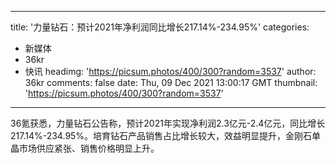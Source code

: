 
---
title: '力量钻石：预计2021年净利润同比增长217.14%-234.95%'
categories: 
 - 新媒体
 - 36kr
 - 快讯
headimg: 'https://picsum.photos/400/300?random=3537'
author: 36kr
comments: false
date: Thu, 09 Dec 2021 13:00:17 GMT
thumbnail: 'https://picsum.photos/400/300?random=3537'
---

<div>   
36氪获悉，力量钻石公告称，预计2021年实现净利润2.3亿元-2.4亿元，同比增长217.14%-234.95%。培育钻石产品销售占比增长较大，效益明显提升，金刚石单晶市场供应紧张、销售价格明显上升。  
</div>
            